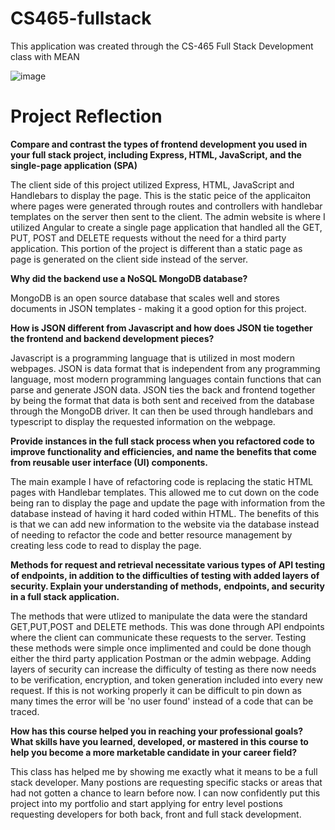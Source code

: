 # CS465-fullstack
 This application was created through the CS-465 Full Stack Development class with MEAN

![image](https://github.com/MADUMAS94/TravlrGetaways_MEAN_Application/assets/111580652/c81223bd-aa83-4392-92ee-3953f2f78a5f)

# Project Reflection

**Compare and contrast the types of frontend development you used in your full stack project, including Express, HTML, JavaScript, and the single-page application (SPA)**

The client side of this project utilized Express, HTML, JavaScript and Handlebars to display the page. This is the static peice of the applicaiton where pages were generated through routes and controllers with handlebar templates on the server then sent to the client. The admin website is where I utilized Angular to create a single page application that handled all the GET, PUT, POST and DELETE requests without the need for a third party application. This portion of the project is different than a static page as page is generated on the client side instead of the server. 

**Why did the backend use a NoSQL MongoDB database?**

MongoDB is an open source database that scales well and stores documents in JSON templates - making it a good option for this project. 

**How is JSON different from Javascript and how does JSON tie together the frontend and backend development pieces?**

Javascript is a programming language that is utilized in most modern webpages. JSON is data format that is independent from any programming language, most modern programming languages contain functions that can parse and generate JSON data. JSON ties the back and frontend together by being the format that data is both sent and received from the database through the MongoDB driver. It can then be used through handlebars and typescript to display the requested information on the webpage.

**Provide instances in the full stack process when you refactored code to improve functionality and efficiencies, and name the benefits that come from reusable user interface (UI) components.**

The main example I have of refactoring code is replacing the static HTML pages with Handlebar templates. This allowed me to cut down on the code being ran to display the page and update the page with information from the database instead of having it hard coded within HTML. The benefits of this is that we can add new information to the website via the database instead of needing to refactor the code and better resource management by creating less code to read to display the page.

**Methods for request and retrieval necessitate various types of API testing of endpoints, in addition to the difficulties of testing with added layers of security. Explain your understanding of methods,**
**endpoints, and security in a full stack application.**

The methods that were utlized to manipulate the data were the standard GET,PUT,POST and DELETE methods. This was done through API endpoints where the client can communicate these requests to the server. Testing these methods were simple once implimented and could be done though either the third party application Postman or the admin webpage. Adding layers of security can increase the difficulty of testing as there now needs to be verification, encryption, and token generation included into every new request. If this is not working properly it can be difficult to pin down as many times the error will be 'no user found' instead of a code that can be traced. 

**How has this course helped you in reaching your professional goals? What skills have you learned, developed, or mastered in this course to help you become a more marketable candidate in your career field?**

This class has helped me by showing me exactly what it means to be a full stack developer. Many postions are requesting specific stacks or areas that had not gotten a chance to learn before now. I can now confidently put this project into my portfolio and start applying for entry level postions requesting developers for both back, front and full stack development. 



